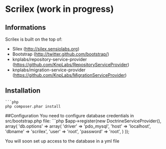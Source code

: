 # Scrilex (work in progress)

## Informations
Scrilex is built on the top of:
 - Silex (http://silex.sensiolabs.org)
 - Bootstrap (http://twitter.github.com/bootstrap/)
 - knplabs/repository-service-provider (https://github.com/KnpLabs/RepositoryServiceProvider)
 - knplabs/migration-service-provider (https://github.com/KnpLabs/MigrationServiceProvider)

## Installation
    ```php
    php composer.phar install

##Configuration
You need to configure database credentials in src/bootstrap.php file:
    ```php
    $app->register(new DoctrineServiceProvider(), array(
        'db.options' => array(
            'driver'    => 'pdo_mysql',
            'host'      => 'localhost',
            'dbname'    => 'scrilex',
            'user'      => 'root',
            'password'  => 'root',
        )
    ));

You will soon set up access to the database in a yml file